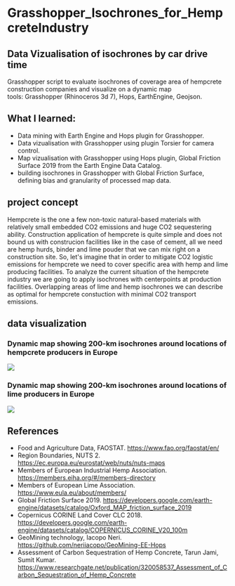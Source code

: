 # Grasshopper_Isochrones_for_HempcreteIndustry
## Data Vizualisation of isochrones by car drive time
Grasshopper script to evaluate isochrones of coverage area of hempcrete construction companies and visualize on a dynamic map</br>
tools: Grasshopper (Rhinoceros 3d 7), Hops, EarthEngine, Geojson.
## What I learned: 
- Data mining with Earth Engine and Hops plugin for Grasshopper.
- Data vizualisation with Grasshopper using plugin Torsier for camera control.
- Map vizualisation with Grasshopper using Hops plugin, Global Friction Surface 2019 from the Earth Engine Data Catalog.
- building isochrones in Grasshopper with Global Friction Surface, defining bias and granularity of processed map data.

## project concept
Hempcrete is the one a few non-toxic natural-based materials with relatively small embedded CO2 emissions and huge CO2 sequestering ability. Construction application of hempcrete is quite simple and does not bound us with construcion facilities like in the case of cement, all we need are hemp hurds, binder and lime pouder that we can mix right on a construction site. 
So, let's imagine that in order to mitigate CO2 logistic emissions for hempcrete we need to cover specific area with hemp and lime producing facilities. To analyze the current situation of the hempcrete industry we are going to apply isochrones with centerpoints at production facilities. Overlapping areas of lime and hemp isochrones we can describe as optimal for hempcrete constuction with minimal CO2 transport emissions.

## data visualization
### Dynamic map showing 200-km isochrones around locations of hempcrete producers in Europe
![](visuals/hempsite_gif.gif)
### Dynamic map showing 200-km isochrones around locations of lime producers in Europe
![](visuals/globe001.png)

## References

- Food and Agriculture Data, FAOSTAT. <https://www.fao.org/faostat/en/>
- Region Boundaries, NUTS 2. <https://ec.europa.eu/eurostat/web/nuts/nuts-maps>
- Members of European Industrial Hemp Association. <https://members.eiha.org/#/members-directory>
- Members of European Lime Association. <https://www.eula.eu/about/members/>
- Global Friction Surface 2019. <https://developers.google.com/earth-engine/datasets/catalog/Oxford_MAP_friction_surface_2019>
- Copernicus CORINE Land Cover CLC 2018. <https://developers.google.com/earth-engine/datasets/catalog/COPERNICUS_CORINE_V20_100m>
- GeoMining technology, Iacopo Neri. <https://github.com/neriiacopo/GeoMining-EE-Hops>
- Assessment of Carbon Sequestration of Hemp Concrete, Tarun Jami, Sumit Kumar. <https://www.researchgate.net/publication/320058537_Assessment_of_Carbon_Sequestration_of_Hemp_Concrete>
